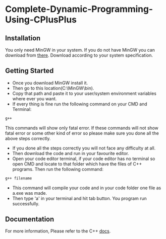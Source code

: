 # Complete-Dynamic-Programming-Using-CPlusPlus

## Installation
You only need MinGW in your system. If you do not have MinGW you can download from [there](https://sourceforge.net/projects/mingw/). Download according to your system specification.

## Getting Started
- Once you download MinGW install it.
- Then go to this location(C:\MinGW\bin).
- Copy that path and paste it to your user/system environment variables where ever you want.
- If every thing is fine run the following command on your CMD and Terminal:
```sh
g++
```
This commands will show only fatal error. If these commands will not show fatal error or some other kind of error so please make sure you done all the above steps correctly.
- If you done all the steps correctly you will not face any difficulty at all.
- Then download the code and run in your favourite editor.
- Open your code editor terminal, if your code editor has no terminal so open CMD and locate to that folder which have the files of C++ programs. Then run the following command:
```sh
g++ filename
```
- This command will compile your code and in your code folder one file as a.exe was made.
- Then type 'a' in your terminal and hit tab button. You program run successfully. 

## Documentation
For more information, Please refer to the C++ [docs](https://en.cppreference.com/w/).
